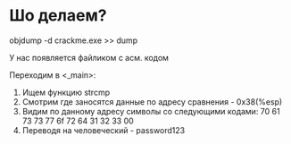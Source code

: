 # Шо делаем?

objdump -d crackme.exe >> dump

У нас появляется файликом с асм. кодом

Переходим в <_main>:
1. Ищем функцию strcmp
2. Смотрим где заносятся данные по адресу сравнения - 0x38(%esp)
3. Видим по данному адресу символы со следующими кодами: 70 61 73 73 77 6f 72 64 31 32 33 00
4. Переводя на человеческий - password123